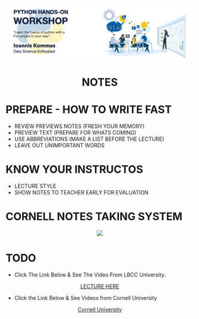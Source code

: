 <p align="center">
<img src="https://github.com/johnkommas/hands_on_python_katartisi.gr/blob/master/docs/img/logo.png?raw=true" width="800"/>
</p>
<h1 align="center">NOTES</h1>

# PREPARE - HOW TO WRITE FAST
- REVIEW PREVIEWS NOTES (FRESH YOUR MEMORY)
- PREVIEW TEXT (PREPARE FOR WHATS COMING)
- USE ABBREVIATIONS (MAKE A LIST BEFORE THE LECTURE)
- LEAVE OUT UNIMPORTANT WORDS

# KNOW YOUR INSTRUCTOS
- LECTURE STYLE
- SHOW NOTES TO TEACHER EARLY FOR EVALUATION

# CORNELL NOTES TAKING SYSTEM
<p align="center">
<img src="https://images.wondershare.com/pdfelement/mobile-app/pdf-knowledage/cornel-note-taking.jpg" width="800"/>
</p>

# TODO 
- Click The Link Below & See The Video From LBCC University.
<td><p align="center"><a
 href="https://www.youtube.com/watch?v=Bvsf591rYWE"
 >LECTURE HERE</a></p></td>

- Click the Link Below & See Videos from Cornell University
<td><p align="center"><a
 href="http://lsc.cornell.edu/how-to-study/taking-notes/cornell-note-taking-system/"
 >Cornell University</a></p></td>